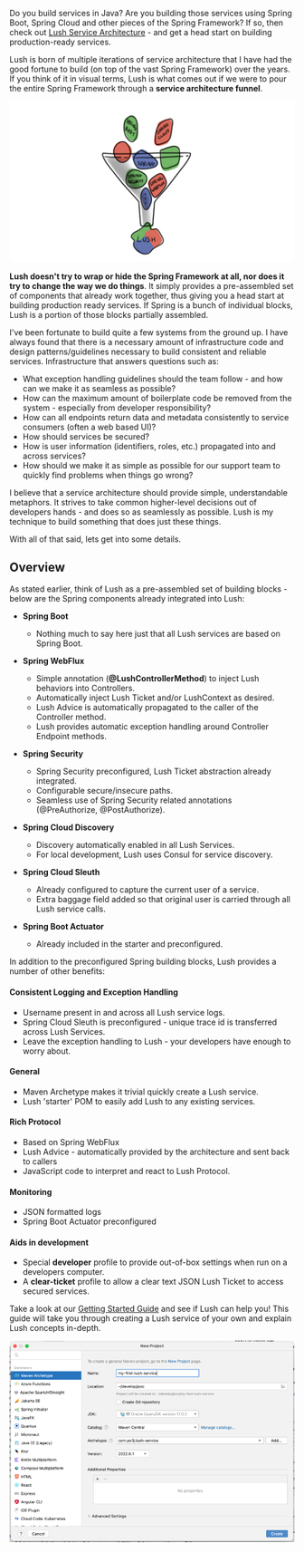 Do you build services in Java?  Are you building those services using Spring Boot, Spring Cloud and other pieces of the Spring Framework?  If so, then check out [Lush Service Architecture](https://github.com/paul-parrone/lush-core) - and get a head start on building production-ready services.

Lush is born of multiple iterations of service architecture that I have had the good fortune to build (on top of the vast Spring Framework) over the years.  If you think of it in visual terms, Lush is what comes out if we were to pour the entire Spring Framework through a **service architecture funnel**.

![funnel.png](funnel.png)

**Lush doesn't try to wrap or hide the Spring Framework at all, nor does it try to change the way we do things**.  It simply provides a pre-assembled set of components that already work together, thus giving you a head start at building production ready services.  If Spring is a bunch of individual blocks, Lush is a portion of those blocks partially assembled.

I've been fortunate to build quite a few systems from the ground up.  I have always found that there is a necessary amount of infrastructure code and design patterns/guidelines necessary to build consistent and reliable services.  Infrastructure that answers questions such as:

* What exception handling guidelines should the team follow - and how can we make it as seamless as possible?
* How can the maximum amount of boilerplate code be removed from the system - especially from developer responsibility?
* How can all endpoints return data and metadata consistently to service consumers (often a web based UI)?
* How should services be secured?
* How is user information (identifiers, roles, etc.) propagated into and across services?
* How should we make it as simple as possible for our support team to quickly find problems when things go wrong?

I believe that a service architecture should provide simple, understandable metaphors.  It strives to take common higher-level decisions out of developers hands - and does so as seamlessly as possible.  Lush is my technique to build something that does just these things.

With all of that said, lets get into some details.

## Overview
As stated earlier, think of Lush as a pre-assembled set of building blocks - below are the Spring components already integrated into Lush:

* **Spring Boot**
  * Nothing much to say here just that all Lush services are based on Spring Boot.


* **Spring WebFlux**
  * Simple annotation (**@LushControllerMethod**) to inject Lush behaviors into Controllers.
  * Automatically inject Lush Ticket and/or LushContext as desired.
  * Lush Advice is automatically propagated to the caller of the Controller method.
  * Lush provides automatic exception handling around Controller Endpoint methods.


* **Spring Security**
  * Spring Security preconfigured, Lush Ticket abstraction already integrated.
  * Configurable secure/insecure paths.
  * Seamless use of Spring Security related annotations (@PreAuthorize, @PostAuthorize).


* **Spring Cloud Discovery**
  * Discovery automatically enabled in all Lush Services.
  * For local development, Lush uses Consul for service discovery.


* **Spring Cloud Sleuth**
  * Already configured to capture the current user of a service.
  * Extra baggage field added so that original user is carried through all Lush service calls.


* **Spring Boot Actuator**
  * Already included in the starter and preconfigured.

In addition to the preconfigured Spring building blocks, Lush provides a number of other benefits:

#### Consistent Logging and Exception Handling
* Username present in and across all Lush service logs.
* Spring Cloud Sleuth is preconfigured - unique trace id is transferred across Lush Services.
* Leave the exception handling to Lush - your developers have enough to worry about.

#### General
* Maven Archetype makes it trivial quickly create a Lush service.
* Lush 'starter' POM to easily add Lush to any existing services.

#### Rich Protocol
* Based on Spring WebFlux
* Lush Advice - automatically provided by the architecture and sent back to callers
* JavaScript code to interpret and react to Lush Protocol.

#### Monitoring
* JSON formatted logs
* Spring Boot Actuator preconfigured

#### Aids in development
* Special **developer** profile to provide out-of-box settings when run on a developers computer.
* A **clear-ticket** profile to allow a clear text JSON Lush Ticket to access secured services.



Take a look at our [Getting Started Guide](http://www.github.com/paul-parrone/lush-core/blob/master/docs/getting-started.md) and see if Lush can help you!  This guide will take you through creating a Lush service of your own and explain Lush concepts in-depth.



![img_16.png](img_16.png)
